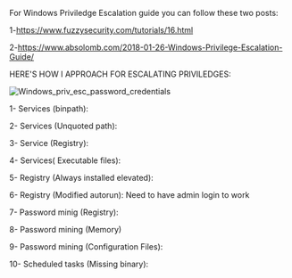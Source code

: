 For Windows Priviledge Escalation guide you can follow these two posts:


1-https://www.fuzzysecurity.com/tutorials/16.html


2-https://www.absolomb.com/2018-01-26-Windows-Privilege-Escalation-Guide/


HERE'S HOW I APPROACH FOR ESCALATING PRIVILEDGES:

![Windows_priv_esc_password_credentials](https://user-images.githubusercontent.com/55708909/92549895-fb567a00-f277-11ea-947d-8929d12b723d.png)


1- Services (binpath):


2- Services (Unquoted path):


3- Service (Registry):


4- Services( Executable files):


5- Registry (Always installed elevated):


6- Registry (Modified autorun): Need to have admin login to work


7- Password minig (Registry):


8- Password mining (Memory)


9- Password mining (Configuration Files):


10- Scheduled tasks (Missing binary):



